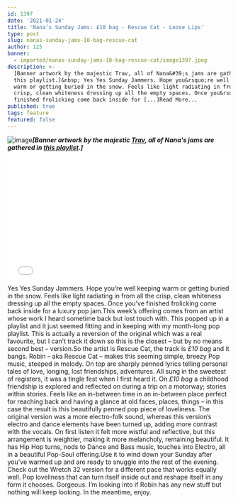 ```yaml
---
id: 1397
date: '2021-01-24'
title: 'Nana’s Sunday Jams: £10 bag - Rescue Cat - Loose Lips'
type: post
slug: nanas-sunday-jams-10-bag-rescue-cat
author: 125
banner:
  - imported/nanas-sunday-jams-10-bag-rescue-cat/image1397.jpeg
description: >-
  [Banner artwork by the majestic Trav, all of Nana&#39;s jams are gathered in
  this playlist.]&nbsp; Yes Yes Sunday Jammers. Hope you&rsquo;re well keeping
  warm or getting buried in the snow. Feels like light radiating in from all the
  crisp, clean whiteness dressing up all the empty spaces. Once you&rsquo;ve
  finished frolicking come back inside for [...]Read More...
published: true
tags: feature
featured: false
---
```

![image](../imported/nanas-sunday-jams-10-bag-rescue-cat/image1397.jpeg)******_\[Banner artwork by the majestic [Trav](https://www.backdownwarchild.co.uk/), all of Nana's jams are gathered in [this playlist](https://open.spotify.com/playlist/12UoQ8ov5i6P8BIfm2lOjS?si=jarAn1CXSEuYB9vAxJidOg).\]_****** <iframe width='100%' height='300' scrolling='no' frameborder='no' allow='autoplay' src='//www.youtube.com/embed/Eyo-nF5MzKA?wmode=opaque'></iframe>Yes Yes Sunday Jammers. Hope you’re well keeping warm or getting buried in the snow. Feels like light radiating in from all the crisp, clean whiteness dressing up all the empty spaces. Once you’ve finished frolicking come back inside for a luxury pop jam.This week’s offering comes from an artist whose work I heard sometime back but lost touch with. This popped up in a playlist and it just seemed fitting and in keeping with my month-long pop playlist. This is actually a reversion of the original which was a real favourite, but I can’t track it down so this is the closest – but by no means second best – version.So the artist is Rescue Cat, the track is _£10 bag_ and it bangs. Robin – aka Rescue Cat – makes this seeming simple, breezy Pop music, steeped in melody. On top are sharply penned lyrics telling personal tales of love, longing, lost friendships, adventures. All sung in the sweetest of registers, it was a tingle fest when I first heard it. On _£10 bag_ a childhood friendship is explored and reflected on during a trip on a motorway; stories within stories. Feels like an in-between time in an in-between place perfect for reaching back and having a glance at old faces, places, things – in this case the result is this beautifully penned pop piece of loveliness. The original version was a more electro-folk sound, whereas this version’s electro and dance elements have been turned up, adding more contrast with the vocals. On first listen it felt more wistful and reflective, but this arrangement is weightier, making it more melancholy, remaining beautiful. It has Hip Hop turns, nods to Dance and Bass music, touches into Electro, all in a beautiful Pop-Soul offering.Use it to wind down your Sunday after you’ve warmed up and are ready to snuggle into the rest of the evening. Check out the Wretch 32 version for a different pace that works equally well. Pop loveliness that can turn itself inside out and reshape itself in any form it chooses. Gorgeous. I’m looking into if Robin has any new stuff but nothing will keep looking. In the meantime, enjoy.